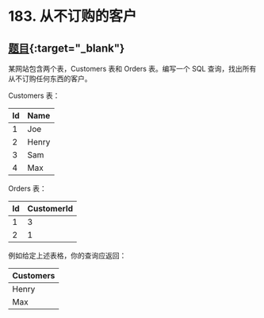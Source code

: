 # 183. 从不订购的客户
## [题目](https://leetcode.cn/problems/customers-who-never-order){:target="_blank"}

某网站包含两个表，Customers 表和 Orders 表。编写一个 SQL 查询，找出所有从不订购任何东西的客户。

Customers 表：

| Id  | Name  |
|:----|:------|
| 1   | Joe   |
| 2   | Henry |
| 3   | Sam   |
| 4   | Max   |

Orders 表：

| Id  | CustomerId |
|:----|:-----------|
| 1   | 3          |
| 2   | 1          |

例如给定上述表格，你的查询应返回：

| Customers |
|:----------|
| Henry     |
| Max       |
